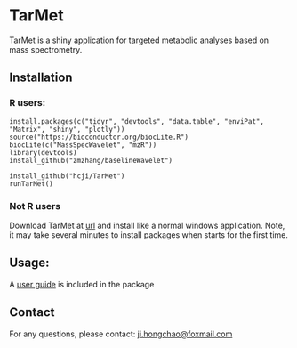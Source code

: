 # TarMet
TarMet is a shiny application for targeted metabolic analyses based on mass spectrometry.

## Installation  

### R users:

	install.packages(c("tidyr", "devtools", "data.table", "enviPat", "Matrix", "shiny", "plotly"))
	source("https://bioconductor.org/biocLite.R")
    biocLite(c("MassSpecWavelet", "mzR"))
	library(devtools)
	install_github("zmzhang/baselineWavelet")

	install_github("hcji/TarMet")
	runTarMet()
	
### Not R users
Download TarMet at [url](https://www.researchgate.net/profile/Hongchao_Ji/publication/322061960_Setup_file_of_TarMet_software/data/5a41a79f0f7e9ba868a19a58/setup-TarMet.7z) and install like a normal windows application.
Note, it may take several minutes to install packages when starts for the first time.

## Usage:
  A [user guide](https://github.com/hcji/TarMet/blob/master/inst/doc/TarMet.pdf) is included in the package	

## Contact
  For any questions, please contact:  ji.hongchao@foxmail.com

